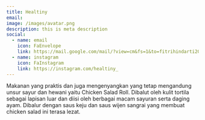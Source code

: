 ```yaml
---
title: Healtiny
email: 
image: /images/avatar.png
description: this is meta description
social:
  - name: email
    icon: FaEnvelope
    link: https://mail.google.com/mail/?view=cm&fs=1&to=fitrihindarti2001@gmail.com
  - name: instagram
    icon: FaInstagram
    link: https://instagram.com/healtiny_
---
```

Makanan yang praktis dan juga mengenyangkan yang tetap mengandung unsur sayur dan hewani yaitu Chicken Salad Roll. Dibalut oleh kulit tortila sebagai lapisan luar dan diisi oleh berbagai macam sayuran serta daging ayam. Dibalur dengan saus keju dan saus wijen sangrai yang membuat chicken salad ini terasa lezat.